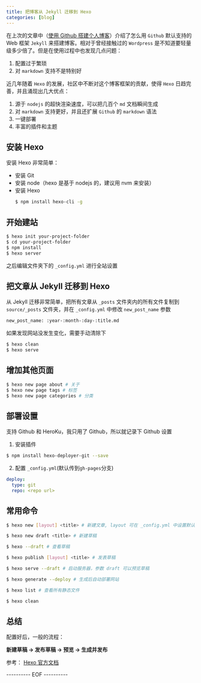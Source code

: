 ```yaml
---
title: 把博客从 Jekyll 迁移到 Hexo
categories: [blog]
---
```


在上次的文章中（[使用 Github 搭建个人博客](/2014/01/01/blog-github/)）介绍了怎么用 `Github` 默认支持的 Web 框架 `Jekyll` 来搭建博客。相对于曾经接触过的 `Wordpress` 是不知道要轻量级多少倍了。但是在使用过程中也发现几点问题：
1. 配置过于繁琐
2. 对 `markdown` 支持不是特别好

近几年随着 `Hexo` 的发展，社区中不断对这个博客框架的贡献，使得 `Hexo` 日趋完善，并且涌现出几大优点：
1. 源于 `nodejs` 的超快渲染速度，可以把几百个 `md` 文档瞬间生成
2. 对 `markdown` 支持更好，并且还扩展 `Github` 的 `markdown` 语法
3. 一键部署
4. 丰富的插件和主题

## 安装 Hexo
安装 Hexo 非常简单：
- 安装 Git
- 安装 node（hexo 是基于 nodejs 的，建议用 nvm 来安装）
- 安装 Hexo
  ``` bash
  $ npm install hexo-cli -g
  ```

## 开始建站
``` bash
$ hexo init your-project-folder
$ cd your-project-folder
$ npm install
$ hexo server
```
之后编辑文件夹下的 `_config.yml` 进行全站设置

## 把文章从 Jekyll 迁移到 Hexo
从 Jekyll 迁移非常简单，把所有文章从 `_posts` 文件夹内的所有文件复制到 `source/_posts` 文件夹，并在 `_config.yml` 中修改 `new_post_name` 参数

``` bash
new_post_name: :year-:month-:day-:title.md
```

如果发现网站没发生变化，需要手动清除下

``` bash
$ hexo clean
$ hexo serve
```

## 增加其他页面
``` bash
$ hexo new page about # 关于
$ hexo new page tags # 标签
$ hexo new page categories # 分类
```

## 部署设置
支持 Github 和 HeroKu，我只用了 Github，所以就记录下 Github 设置

1. 安装插件
``` bash
$ npm install hexo-deployer-git --save
```

2. 配置 `_config.yml`(默认传到`gh-pages`分支)
``` yml
deploy:
  type: git
  repo: <repo url>
```


## 常用命令
``` bash
$ hexo new [layout] <title> # 新建文章, layout 可在 _config.yml 中设置默认值

$ hexo new draft <title> # 新建草稿

$ hexo --draft # 查看草稿

$ hexo publish [layout] <title> # 发表草稿

$ hexo serve --draft # 启动服务器，参数 draft 可以预览草稿

$ hexo generate --deploy # 生成后自动部署网站

$ hexo list # 查看所有静态文件

$ hexo clean
```

## 总结
配置好后，一般的流程：

**新建草稿 -> 发布草稿 -> 预览 -> 生成并发布**

参考：
[Hexo 官方文档](https://hexo.io/zh-cn/docs/)

---------- EOF ----------
